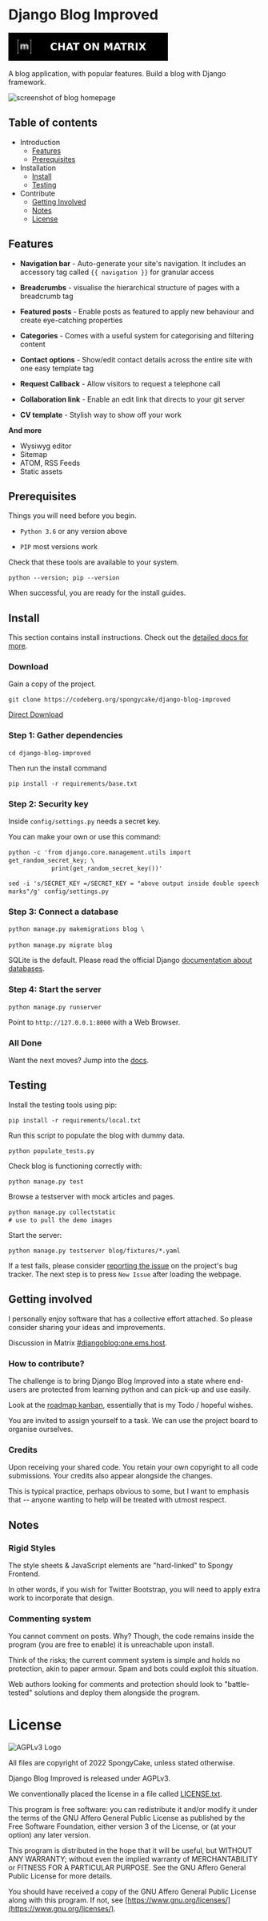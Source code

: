 # Django Blog Improved
[![Chat on Matrix](docs/_static/chat-on-matrix.svg "Chat on Matrix")](https://matrix.to/#/#djangoblog:one.ems.host)

A blog application, with popular features. Build a blog with Django framework.

![screenshot of blog homepage](docs/_static/screenshot.gif "screenshot of homepage of blog")

## Table of contents

* Introduction
  * [Features](#features)
  * [Prerequisites](#prerequisites)
* Installation
  * [Install](#install)
  * [Testing](#testing)
* Contribute
  * [Getting Involved](#getting-involved)
  * [Notes](#notes)
  * [License](#license)

## Features 

* **Navigation bar** - Auto-generate your site's navigation. It includes an accessory tag called `{{ navigation }}` for granular access

* **Breadcrumbs** - visualise the hierarchical structure of pages with a breadcrumb tag

* **Featured posts** - Enable posts as featured to apply new behaviour and create eye-catching properties

* **Categories** - Comes with a useful system for categorising and filtering content

* **Contact options** - Show/edit contact details across the entire site with one easy template tag

* **Request Callback** - Allow visitors to request a telephone call

* **Collaboration link** - Enable an edit link that directs to your git server

* **CV template** - Stylish way to show off your work

**And more**
* Wysiwyg editor 
* Sitemap
* ATOM, RSS Feeds
* Static assets 

## Prerequisites
Things you will need before you begin. 

* `Python 3.6` or any version above

* `PIP` most versions work 

Check that these tools are available to your system.
```
python --version; pip --version
```

When successful, you are ready for the install guides.

## Install 
This section contains install instructions. Check out the [detailed docs for more](https://spongycake.codeberg.page/django-blog-improved/@master/docs/pages/usage/get-started.html#installation).
### Download
Gain a copy of the project.
```
git clone https://codeberg.org/spongycake/django-blog-improved
```
[Direct Download](https://codeberg.org/spongycake/django-blog-improved/archive/master.zip)


### Step 1: Gather dependencies 
```
cd django-blog-improved
```
 Then run the install command
```
pip install -r requirements/base.txt
```
### Step 2: Security key 
Inside `config/settings.py` needs a secret key.

You can make your own or use this command:

```
python -c 'from django.core.management.utils import get_random_secret_key; \
            print(get_random_secret_key())'
```
```
sed -i 's/SECRET_KEY =/SECRET_KEY = "above output inside double speech marks"/g' config/settings.py
```
### Step 3: Connect a database
```
python manage.py makemigrations blog \

python manage.py migrate blog
```
SQLite is the default. Please read the official Django [documentation about databases](https://docs.djangoproject.com/en/4.1/ref/databases/).

### Step 4: Start the server

```
python manage.py runserver
```
Point to `http://127.0.0.1:8000` with a Web Browser.

### All Done

Want the next moves? Jump into the [docs](https://spongycake.codeberg.page/django-blog-improved/@master/docs/pages/).

## Testing
Install the testing tools using pip: 
```
pip install -r requirements/local.txt
```
Run this script to populate the blog with dummy data. 
```
python populate_tests.py
```
Check blog is functioning correctly with:
```
python manage.py test
```
Browse a testserver with mock articles and pages.

```
python manage.py collectstatic
# use to pull the demo images
```
Start the server:
```
python manage.py testserver blog/fixtures/*.yaml
```
If a test fails, please consider [reporting the issue](https://codeberg.org/spongycake/django-blog-improved/issues) on the project's bug tracker. The next step is to press `New Issue` after loading the webpage.

## Getting involved
I personally enjoy software that has a collective effort attached. So please consider sharing your ideas and improvements.

Discussion in Matrix [#djangoblog:one.ems.host](https://matrix.to/#/#djangoblog:one.ems.host).

### How to contribute?

The challenge is to bring Django Blog Improved into a state where end-users  are protected from learning python and can pick-up and use easily.

Look at the [roadmap kanban](https://codeberg.org/spongycake/django-blog-improved/projects), essentially that is my Todo / hopeful wishes.

You are invited to assign yourself to a task. We can use the project board to organise ourselves.

### Credits

Upon receiving your shared code. You retain your own copyright to all code submissions. Your credits also appear alongside the changes.

This is typical practice, perhaps obvious to some, but I want to emphasis that -- anyone wanting to help will be treated with utmost respect.

## Notes

### Rigid Styles
The style sheets & JavaScript elements are "hard-linked" to Spongy Frontend. 

In other words, if you wish for Twitter Bootstrap, you will need to apply extra work to incorporate that design.

### Commenting system
You cannot comment on posts. Why? Though, the code remains inside the program (you are free to enable) it is unreachable upon install. 

Think of the risks; the current comment system is simple and holds no protection, akin to paper armour. Spam and bots could exploit this situation.

Web authors looking for comments and protection should look to "battle-tested" solutions and deploy them alongside the program.  

# License

![AGPLv3 Logo](https://www.gnu.org/graphics/agplv3-155x51.png "AGPLv3 Logo")

All files are copyright of 2022 SpongyCake, unless stated otherwise.

Django Blog Improved is released under AGPLv3. 

We conventionally placed the license in a file called [LICENSE.txt](./LICENSE.txt). 

This program is free software: you can redistribute it and/or modify
it under the terms of the GNU Affero General Public License as published by
the Free Software Foundation, either version 3 of the License, or
(at your option) any later version.

This program is distributed in the hope that it will be useful,
but WITHOUT ANY WARRANTY; without even the implied warranty of
MERCHANTABILITY or FITNESS FOR A PARTICULAR PURPOSE.  See the
GNU Affero General Public License for more details.

You should have received a copy of the GNU Affero General Public License
along with this program. If not, see [https://www.gnu.org/licenses/](https://www.gnu.org/licenses/).
